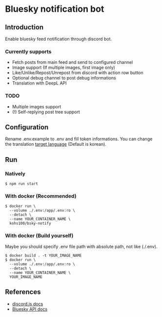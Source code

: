 # Bluesky notification bot

## Introduction

Enable bluesky feed notification through discord bot.

### Currently supports

- Fetch posts from main feed and send to configured channel
- Image support (If multiple images, first image only)
- Like/Unlike/Repost/Unrepost from discord with action row button
- Optional debug channel to post debug informations
- Translation with DeepL API

### TODO

- Multiple images support
- (!) Self-replying post tree support

## Configuration

Rename .env.example to .env and fill token informations.
You can change the translation [target language](https://developers.deepl.com/docs/resources/supported-languages#target-languages) (Default is korean).

## Run

### Natively

```
$ npm run start
```

### With docker (Recommended)

```
$ docker run \
  --volume ./.env:/app/.env:ro \
  --detach \
  --name YOUR_CONTAINER_NAME \
  kohs100/bsky-notify
```

### With docker (Build yourself)

Maybe you should specify .env file path with absolute path, not like (./.env).

```
$ docker build . -t YOUR_IMAGE_NAME
$ docker run \
  --volume ./.env:/app/.env:ro \
  --detach \
  --name YOUR_CONTAINER_NAME \
  YOUR_IMAGE_NAME
```

## References

- [discord.js docs](https://discordjs.guide/popular-topics/embeds.html#using-the-embed-constructor)
- [Bluesky API docs](https://docs.bsky.app/docs/api/app-bsky-feed-get-feed)
